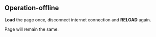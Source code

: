 ## Operation-offline

**Load** the page once, disconnect internet connection and **RELOAD** again.

Page will remain the same.
